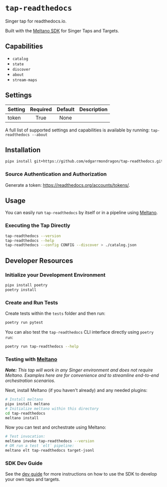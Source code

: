 # `tap-readthedocs`

Singer tap for readthedocs.io.

Built with the [Meltano SDK](https://sdk.meltano.com) for Singer Taps and Targets.

## Capabilities

* `catalog`
* `state`
* `discover`
* `about`
* `stream-maps`

## Settings

| Setting| Required | Default | Description |
|:-------|:--------:|:-------:|:------------|
| token  | True     | None    |             |

A full list of supported settings and capabilities is available by running: `tap-readthedocs --about`

## Installation

```bash
pipx install git+https://github.com/edgarrmondragon/tap-readthedocs.git
```

### Source Authentication and Authorization

Generate a token: https://readthedocs.org/accounts/tokens/.

## Usage

You can easily run `tap-readthedocs` by itself or in a pipeline using [Meltano](https://meltano.com/).

### Executing the Tap Directly

```bash
tap-readthedocs --version
tap-readthedocs --help
tap-readthedocs --config CONFIG --discover > ./catalog.json
```

## Developer Resources

### Initialize your Development Environment

```bash
pipx install poetry
poetry install
```

### Create and Run Tests

Create tests within the `tests` folder and then run:

```bash
poetry run pytest
```

You can also test the `tap-readthedocs` CLI interface directly using `poetry run`:

```bash
poetry run tap-readthedocs --help
```

### Testing with [Meltano](https://www.meltano.com)

_**Note:** This tap will work in any Singer environment and does not require Meltano.
Examples here are for convenience and to streamline end-to-end orchestration scenarios._

Next, install Meltano (if you haven't already) and any needed plugins:

```bash
# Install meltano
pipx install meltano
# Initialize meltano within this directory
cd tap-readthedocs
meltano install
```

Now you can test and orchestrate using Meltano:

```bash
# Test invocation:
meltano invoke tap-readthedocs --version
# OR run a test `elt` pipeline:
meltano elt tap-readthedocs target-jsonl
```

### SDK Dev Guide

See the [dev guide](https://sdk.meltano.com/en/latest/dev_guide.html) for more instructions on how to use the SDK to
develop your own taps and targets.

